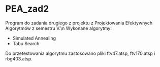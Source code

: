 # PEA_zad2
Program do zadania drugiego z projektu z Projektowania Efektywnych Algorytmów z semestru V.\n
Wykonane algorytmy:

  - Simulated Annealing
  - Tabu Search

Do przetestowania algorytmu zastosowano pliki ftv47.atsp, ftv170.atsp i rbg403.atsp.
